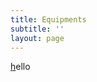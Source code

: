```yaml
---
title: Equipments
subtitle: ''
layout: page
---
```

[h](https://fitzpatricks.netlify.app/images/dregder-loader.jpg)ello
